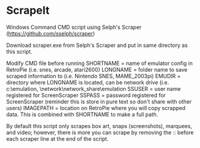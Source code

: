# ScrapeIt
Windows Command CMD script using Selph's Scraper (https://github.com/sselph/scraper)

Download scraper.exe from Selph's Scraper and put in same directory as this script.

Modify CMD file before running
SHORTNAME = name of emulator config in RetroPie (i.e. snes, arcade, atari2600)
LONGNAME = folder name to save scraped information to (i.e. Nintendo SNES, MAME_2003pi)
EMUDIR = directory where LONGNAME is located, can be network drive (i.e. c:\emulation\, \\network\network_share\emulation
SSUSER = user name registered for ScreenScraper
SSPASS = password registered for ScreenScraper (reminder this is store in pure text so don't share with other users)
IMAGEPATH = location on RetroPie where you will copy scrapped data.  This is combined with SHORTNAME to make a full path.

By default this script only scrapes box art, snaps (screenshots), marquees, and video; however, there is more you can scrape by removing the :: before each scraper line at the end of the script.
